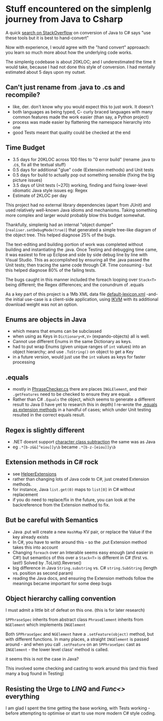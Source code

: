 # Stuff encountered on the simplenlg journey from Java to Csharp

A quick [search on StackOverflow](http://stackoverflow.com/questions/443010/where-can-i-find-a-java-to-c-sharp-converter?lq=1) on conversion of Java to C# says "use these tools but it is best to hand-convert"

Now with experience, I would agree with the "hand convert" approaach: you learn so much more about how the underlying code works.

The simplenlg codebase is about 20KLOC; and I underestimated the time it would take, because I had not done this style of conversion. I had mentally estimated about 5 days upon my outset.

## Can't just rename from .java to .cs and recompile?
* like, der. don't know why you would expect this to just work. It doesn't
* both languages as being typed, C- curly braced languages with many common features made the work easier (than say, a Python project)
* process was made easier by flattening the namespace hierarchy into one
* good Tests meant that quality could be checked at the end

## Time Budget
* 3.5 days for 20KLOC across 100 files to "0 error build" (rename .java to .cs, fix all the textual stuff)
* 0.5 days for additional "glue" code (Extension methods) and Unit tests
* 0.5 days for build to actually pop out something sensible (fixing the big picture issues)
* 3.5 days of Unit tests (~270) working, finding and fixing lower-level idiomatic Java style issues eg: Regex
* Estimate of 2KLOC per day

This project had no external library dependencies (apart from JUnit) and used relatively well-known Java idioms and mechanisms. Taking something more complex and larger would probably blow this budget somewhat.

Thankfully, simplenlg had an internal "object dumper" (```realiser.setDebugMode(true)```) that generated a simple tree-like diagram of the object tree. This helped diagnose 25% of the bugs.

The text-editing and building portion of work was completed without building and instantiating the .java. Once Testing and debugging time came, it was easiest to fire up Eclipse and side by side debug line by line with Visual Studio. This as accomplished by ensuring all the .java passed the Unit tests; then tracing the same code through C#. Time consuming - but this helped diagnose 80% of the failing tests.

The bugs caught in this manner included the foreach looping over ```Stack<T>``` being different; the Regex differences; and the conundrum of .equals 

As a key part of this project is a 1Mb XML data file [default-lexicon.xml](https://github.com/nickhodge/SharpSimpleNLG/blob/master/SharpSimpleNLG/lexicon/default-lexicon.xml) -and- the initial use-case is a client-side application, using [IKVM](https://www.ikvm.net/) with its additional download weight was not an option.

## Enums are objects in Java 
* which means that enums can be subclassed
* when using as Keys in ```Dictionary<K,V>``` (expando-objects) all is well. 
* Cannot use different Enums in the same Dictionary as keys.
* had to put wrap Enums (given unique ranges of ```int``` values) into an object hierarchy; and use ```.ToString()``` on object to get a Key
* in a future version, would just use the ```int``` values as keys for faster processing

## .equals
* mostly in [PhraseChecker.cs](https://github.com/nickhodge/SharpSimpleNLG/blob/master/SharpSimpleNLG/aggregation/PhraseChecker.cs) there are places ```INGLElement```, and their ```.getFeatures``` need to be checked to ensure they are equal.
* Rather than C# ```.Equals``` the object, which seems to generate a different result to Java (I have yet to research this in depth) I re-wrote the [.equals as extension methods](https://github.com/nickhodge/SharpSimpleNLG/blob/master/SharpSimpleNLG/helperextensions/EqualsExtensions.cs) in a handful of cases; which under Unit testing resulted in the correct equals result.

## Regex is slightly different
* .NET doesnt support [character class subtraction](http://www.rexegg.com/regex-class-operations.html#intersection_workaround) the same was as Java
* eg ```.*[b-z&&[^eiou]]y\b``` became ```.*[b-z-[eiou]]y\b```

## Extension methods in C# rock
* see [HelperExtensions](https://github.com/nickhodge/SharpSimpleNLG/blob/master/SharpSimpleNLG/helperextensions/HelperExtensions.cs)
* rather than changing lots of Java code to C#, just created Extension methods.
* for instance, Java ```list.get(0)``` maps to ```list[0]``` in C# without replacement
* if you do need to replace/fix in the future, you can look at the backreference from the Extension method to fix.

## But be careful with Semantics
* Java .put will create a new ```HashMap``` KV pair, or replace the Value if the key already exists
* In C#, you have to write around this - so the .put Extension method takes this into account
* Changing ```foreach``` over an Interable seems easy enough (and easier in C#!) but semantics of this over a ```Stack<T>``` is different in C# (first vs. last!) Solved by .ToList().Reverse()
* big difference in Java ```String.substring``` vs. C# ```string.SubString``` (length vs. position as second param)
* reading the Java docs, and ensuring the Extension methods follow the meanings became important for some deep bugs

## Object hierarchy calling convention
I must admit a little bit of defeat on this one. (this is for later research)

```SPPhraseSpec``` inherits from abstract class ```PhraseElement``` inherits from ```NGElement``` which implements ```INGElement```

Both ```SPPhraseSpec``` and ```NGElement``` have a ```.setFeature(object)``` method, but with different functions. In many places, a straight ```INGElement``` is passed around - and when you call ```.setFeature``` on an ```SPPhraseSpec``` cast as ```INGElement``` - the lower level class' method is called.

it seems this is not the case in Java?

This involved some checking and casting to work around this (and this fixed many a bug found in Testing)

## Resisting the Urge to *LINQ* and *Func<>* everything

I am glad I spent the time getting the base working, with Tests working - before attempting to optimise or start to use more modern C# style coding. 
